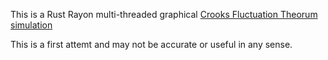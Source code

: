 This is a Rust Rayon multi-threaded graphical [Crooks Fluctuation Theorum simulation](https://en.wikipedia.org/wiki/Crooks_fluctuation_theorem)

This is a first attemt and may not be accurate or useful in any sense.



